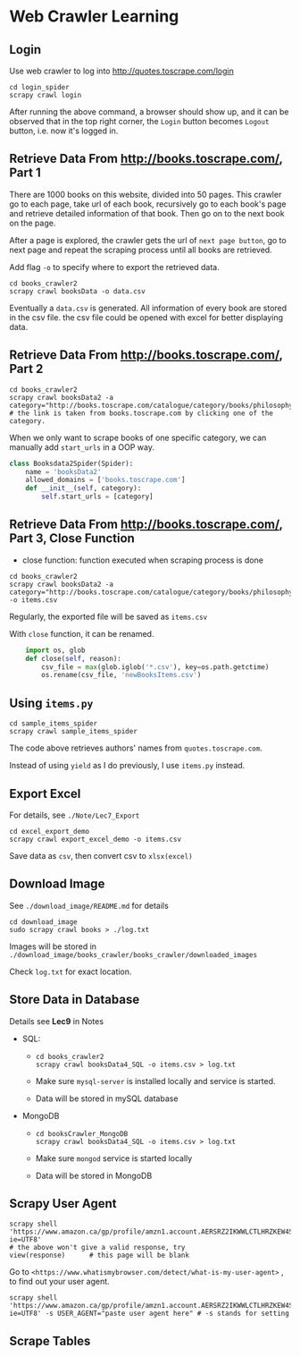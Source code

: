 # Web Crawler Learning

## Login

Use web crawler to log into <http://quotes.toscrape.com/login>

```shell
cd login_spider
scrapy crawl login
```

After running the above command, a browser should show up, and it can be observed that in the top right corner, the `Login` button becomes `Logout` button, i.e. now it's logged in.



## Retrieve Data From <http://books.toscrape.com/>, Part 1

There are 1000 books on this website, divided into 50 pages. This crawler go to each page, take url of each book, recursively go to each book's page and retrieve detailed information of that book. Then go on to the next book on the page.

After a page is explored, the crawler gets the url of `next page button`, go to next page and repeat the scraping process until all books are retrieved.

Add flag `-o` to specify where to export the retrieved data.

```shell
cd books_crawler2
scrapy crawl booksData -o data.csv
```

Eventually a `data.csv` is generated. All information of every book are stored in the csv file. the csv file could be opened with excel for better displaying data.  

## Retrieve Data From <http://books.toscrape.com/>, Part 2

```shell
cd books_crawler2
scrapy crawl booksData2 -a category="http://books.toscrape.com/catalogue/category/books/philosophy_7/index.html"
# the link is taken from books.toscrape.com by clicking one of the category.
```

When we only want to scrape books of one specific category, we can manually add `start_urls` in a OOP way.

```python
class Booksdata2Spider(Spider):
    name = 'booksData2'
    allowed_domains = ['books.toscrape.com']
	def __init__(self, category):
        self.start_urls = [category]
```

## Retrieve Data From <http://books.toscrape.com/>, Part 3, Close Function

* close function: function executed when scraping process is done

```shell
cd books_crawler2
scrapy crawl booksData2 -a category="http://books.toscrape.com/catalogue/category/books/philosophy_7/index.html" -o items.csv
```

Regularly, the exported file will be saved as `items.csv`

With `close` function, it can be renamed.

```python
    import os, glob
    def close(self, reason):
        csv_file = max(glob.iglob('*.csv'), key=os.path.getctime)
        os.rename(csv_file, 'newBooksItems.csv')
```



## Using `items.py`

```shell
cd sample_items_spider
scrapy crawl sample_items_spider
```

The code above retrieves authors' names from `quotes.toscrape.com`.

Instead of using `yield` as I do previously, I use `items.py` instead.

## Export Excel

For details, see `./Note/Lec7_Export`

```shell
cd excel_export_demo
scrapy crawl export_excel_demo -o items.csv
```

Save data as `csv`, then convert csv to `xlsx(excel)`

## Download Image

See `./download_image/README.md` for details

```shell
cd download_image
sudo scrapy crawl books > ./log.txt
```

Images will be stored in `./download_image/books_crawler/books_crawler/downloaded_images`

Check `log.txt` for exact location.

## Store Data in Database

Details see **Lec9** in Notes

* SQL:

  * ```shell
    cd books_crawler2
    scrapy crawl booksData4_SQL -o items.csv > log.txt
    ```

  * Make sure `mysql-server` is installed locally and service is started.

  * Data will be stored in mySQL database 

* MongoDB

  * ```shell
    cd booksCrawler_MongoDB
    scrapy crawl booksData4_SQL -o items.csv > log.txt
    ```

  * Make sure `mongod` service is started locally

  * Data will be stored in MongoDB

## Scrapy User Agent

```shell
scrapy shell 'https://www.amazon.ca/gp/profile/amzn1.account.AERSRZ2IKWWLCTLHRZKEW4SXX23Q/ref=cm_cr_arp_d_gw_rgt?ie=UTF8'
# the above won't give a valid response, try 
view(response)		# this page will be blank
```

Go to `<https://www.whatismybrowser.com/detect/what-is-my-user-agent>` , to find out your user agent.

```shell
scrapy shell 'https://www.amazon.ca/gp/profile/amzn1.account.AERSRZ2IKWWLCTLHRZKEW4SXX23Q/ref=cm_cr_arp_d_gw_rgt?ie=UTF8' -s USER_AGENT="paste user agent here" # -s stands for setting
```

## Scrape Tables


